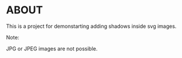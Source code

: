 # ABOUT

This is a project for demonstarting adding shadows inside svg images.

Note: 

JPG or JPEG images are not possible.
